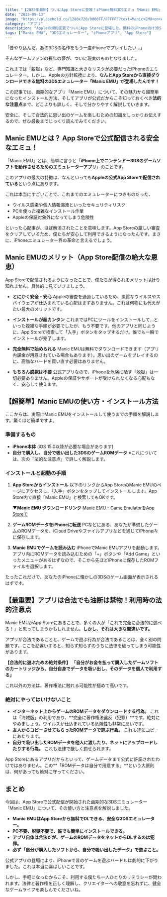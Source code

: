 ```yaml
---
title: "【2025年最新】ついにApp Storeに登場！iPhone無料3DSエミュ「Manic EMU」の使い方と注意点【脱獄不要】"
date: "2025-09-13"
image: "https://placehold.co/1280x720/0000FF/FFFFFF?text=Manic+EMU+on+App+Store"
category: "アプリ"
description: "Appleの規約変更でついにApp Storeに登場した、無料のiPhone向け3DSエミュレーター「Manic EMU」。そのインストール方法から使い方、そして最も重要な法的な注意点まで、この記事を読めば全て分かります。"
tags: ["Manic EMU", "3DSエミュレーター", "iPhoneアプリ", "App Store"]
---
```


「昔やり込んだ、あの3DSの名作をもう一度iPhoneでプレイしたい…」

そんなゲームファンの長年の夢が、ついに現実のものとなりました。

これまでは「脱獄」など、専門知識と大きなリスクが必要だったiPhoneのエミュレーター。しかし、Appleの方針転換により、**なんとApp Storeから直接ダウンロードできる無料の3DSエミュレーター「Manic EMU」が登場したんです！**

この記事では、画期的なアプリ「Manic EMU」について、その魅力から超簡単になったインストール方法、そしてアプリが公式だからこそ知っておくべき**法的な注意点**まで、どこよりも詳しく、そして分かりやすく解説していきます。

安全に、そして合法的に思い出のゲームを楽しむための知識をしっかりお伝えするので、ぜひ最後までじっくり読んでみてください。

## Manic EMUとは？ App Storeで公式配信される安全なエミュ！

「Manic EMU」とは、簡単に言うと「**iPhone上でニンテンドー3DSのゲームソフトを動作させるためのエミュレーターアプリ**」のことです。

このアプリの最大の特徴は、なんといっても**Appleの公式App Storeで配信されている**という点にあります。

これは本当にすごいことで、これまでのエミュレーターにつきものだった、

* ウイルス感染や個人情報漏洩といったセキュリティリスク
* PCを使った複雑なインストール作業
* Appleの保証対象外になってしまう危険性

といった心配事が、ほぼ解消されたことを意味します。App Storeの厳しい審査をクリアしているため、僕たちが安心して利用できるようになったんです。まさに、iPhoneエミュレーター界の革命と言えるでしょう。

## Manic EMUのメリット（App Store配信の絶大な恩恵）

App Storeで配信されるようになったことで、僕たちが得られるメリットは計り知れません。具体的に見ていきましょう。

* **とにかく安全・安心**
    Appleの審査を通過しているため、悪質なウイルスやスパイウェアが仕込まれている心配はまずありません。これは何物にも代えがたい最大のメリットです。

* **インストールが超カンタン**
    これまではPCにツールをインストールして…といった複雑な手順が必要でしたが、もう不要です。他のアプリと同じように、App Storeで検索して「入手」ボタンをタップするだけ。誰でも一瞬でインストールが完了します。

* **完全無料で始められる**
    Manic EMUは無料でダウンロードできます（アプリ内課金が用意されている場合もあります）。思い出のゲームをプレイするのに、高価なハードを買い直す必要はありません。

* **もちろん脱獄は不要**
    公式アプリなので、iPhoneを危険に晒す「脱獄」は一切必要ありません。Appleの保証やサポートが受けられなくなる心配もなく、安心して使えます。

## 【超簡単】Manic EMUの使い方・インストール方法

ここからは、実際にManic EMUをインストールして使うまでの手順を解説します。驚くほど簡単ですよ。

### 準備するもの

* **iPhone本体** (iOS 15.0以降が必要な場合があります)
* **自分で購入し、自分で吸い出した3DSのゲームROMデータ**
    ※これについては、次の「法的な注意点」で詳しく解説します。

### インストールと起動の手順

1.  **App Storeからインストール**
    以下のリンクからApp StoreのManic EMUのページにアクセスし、「入手」ボタンをタップしてインストールします。App Store内で直接「Manic EMU」と検索してもOKです。

    **▼Manic EMU ダウンロードリンク**
    [Manic EMU - Game EmulatorをApp Storeで](https://apps.apple.com/ph/app/manic-emu-game-emulator/id6743335790)

2.  **ゲームROMデータをiPhoneに転送**
    PCなどにある、あなたが準備したゲームのROMデータを、iCloud Driveやファイルアプリなどを通じてiPhone内に保存します。

3.  **Manic EMUでゲームを読み込む**
    iPhoneでManic EMUアプリを起動します。アプリ内にROMデータを読み込むための「+」ボタンや「Add Game」といったメニューがあるはずなので、そこから先ほどiPhoneに保存したROMファイルを選択します。

たったこれだけで、あなたのiPhoneに懐かしの3DSのゲーム画面が表示されるはずです。

## 【最重要】アプリは合法でも油断は禁物！利用時の法的注意点

Manic EMUがApp Storeにあることで、多くの人が「これで完全に合法的に遊べる！」と思ってしまうかもしれません。**しかし、それは大きな間違いです。**

アプリが合法であることと、ゲームで遊ぶ行為が合法であることは、全く別の問題です。ここを勘違いすると、知らず知らずのうちに法律を破ってしまう可能性があります。

**【合法的に遊ぶための絶対条件】**
**「自分がお金を払って購入したゲームソフトのカートリッジから、自分自身でデータを吸い出し、そのデータを個人で利用する」**

これ以外の方法は、著作権法に触れる可能性が極めて高いです。

### 絶対にやってはいけないこと

* **インターネット上からゲームのROMデータをダウンロードする行為。**
    これは「海賊版」の利用であり、**完全に著作権法違反（犯罪）**です。絶対にやめましょう。ウイルスが仕込まれている危険性も非常に高いです。
* **友人からコピーさせてもらったROMデータで遊ぶ行為。**
    これも違法コピーにあたります。
* **自分で吸い出したROMデータを他人に渡したり、ネットにアップロードしたりする行為。**
    これも法律で厳しく罰せられます。

App Storeにあるアプリだからといって、ゲームデータまで公式に許諾されたわけではありません。この**「ROMデータは自分で用意する」**という大原則は、何があっても絶対に守ってください。

## まとめ

今回は、App Storeで公式配信が開始された画期的な3DSエミュレーター「Manic EMU」について、その使い方と注意点を解説しました。

* **Manic EMUはApp Storeから無料でDLできる、安全な3DSエミュレーター。**
* **PC不要、脱獄不要で、誰でも簡単にインストールできる。**
* **アプリ自体は合法だが、ゲームのROMデータをネットからDLするのは犯罪。**
* **必ず「自分が購入したソフトから、自分で吸い出したデータ」で遊ぶこと。**

公式アプリの登場により、iPhoneで昔のゲームを遊ぶハードルは劇的に下がりました。これは本当に喜ばしいことです。

しかし、手軽になったからこそ、利用する僕たち一人ひとりのリテラシーが問われます。法律と著作権を正しく理解し、クリエイターへの敬意を忘れずに、健全なゲームライフを楽しんでくださいね。

